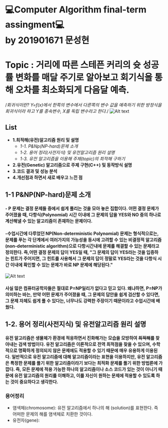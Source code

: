 💻Computer Algorithm final-term assingment💻
<br> by 201901671 문성현
===========================================

# Topic : 거리에 따른 스테픈 커리의 슛 성공률 변화를 매달 주기로 알아보고 회기식을 통해 오차를 최소화되게 다음달 예측.
/*회귀식이란? Y=f(x)에서 한쪽의 변수에서 다른쪽의 변수 값을 예측하기 위한 방정식을 회귀식이라 하고 Y를 종속변수, X를 독립 변수라고 한다.*/
![Alt text](https://search.pstatic.net/common/?src=http%3A%2F%2Fblogfiles.naver.net%2F20160223_58%2Fstaticdb_14561999941970y7fJ_JPEG%2F4%25B9%25F8.JPG&type=sc960_832)
## List
- **1.최적해(유전)알고리즘 원리 및 설명**
    - *1-1. P&Np(NP-hard)문제 소개*
    - *1-2. 용어 정리(사전지식) 및 유전알고리즘 원리 설명*
    - *1-3. 유전 알고리즘을 이용해 주제(topic)의 최적해 구하기*
- **2.유전(Genetic) 알고리즘으로 주제 구현(C++) 및 동작방식 설명**
- **3.코드 결과 및 성능 분석**
- **4.개선점과 하면서 새로 배우고 느낀 점**

## 1-1 **P&NP(NP-hard)문제 소개**
#### - P 문제는 결정 문제들 중에서 쉽게 풀리는 것을 모아 놓은 집합이다. 어떤 결정 문제가 주어졌을 때, 다항식(Polynomial) 시간 이내에 그 문제의 답을 YES와 NO 중의 하나로 계산해낼 수 있는 알고리즘이 존재하는 문제이다.     

#### -수업시간에 다루었던 **NP**(Non-deterministic Polynomial) 문제는 형식적으로는, 문제를 푸는 각 단계에서 여러가지의 가능성을 동시에 고려할 수 있는 비결정적 알고리즘(non-deterministic algorithm)으로 다항시간내에 문제를 해결할 수 있는 문제라고 정의한다. 즉,어떤 결정 문제의 답이 YES일 때, "그 문제의 답이 YES라는 것을 입증하는 힌트가 주어지면, 그 힌트를 사용해서 그 문제의 답이 정말로 YES라는 것을 다항식 시간 이내에 확인할 수 있는 문제가 바로 NP 문제에 해당된다."</br>
![Alt text](https://upload.wikimedia.org/wikipedia/commons/4/4a/Complexity_classes.png)
#### 사실 많은 컴퓨터공학자들은 절대로 P=NP일리가 없다고 믿고 있다. 왜냐하면, P=NP가 의미하는 바는, 만약 어떤 문제가 주어졌을 때, 그 문제의 답안을 쉽게 검산할 수 있다면, 그 문제 자체도 쉽게 풀 수 있다는, 너무나도 강력한 주장이기 때문이라고 수업시간에 배웠다.</br>


## 1-2. **용어 정리(사전지식) 및 유전알고리즘 원리 설명**
#### 유전 알고리즘은 생물체가 환경에 적응하면서 진화해가는 모습을 모방하여 ~~최적해~~를 찾아내는 검색 방법이다. 유전 알고리즘은 이론적으로 전역 최적점을 찾을 수 있으며, 수학적으로 명확하게 정의되지 않은 문제에도 적용할 수 있기 때문에 매우 유용하게 이용된다. 일반적으로 유전 알고리즘에 대해 알고리즘이라는 표현을 이용하지만, 유전 알고리즘은 특정한 문제를 풀기 위한 알고리즘이라기 보다는 **최적화 문제를 풀기 위한 방법론**에 가깝다. 즉, 모든 문제에 적용 가능한 하나의 알고리즘이나 소스 코드가 있는 것이 아니기 때문에 유전 알고리즘의 원리를 이해하고, 이를 자신이 원하는 문제에 적용할 수 있도록 하는 것이 중요하다고 생각한다.
### 용어정리
- 염색체(chromosome): 유전 알고리즘에서 하나의 해 (solution)를 표현한다. 즉 어떠한 문제의 해를 염색체로 치환한 것이다.
- 유전자(gene): 
